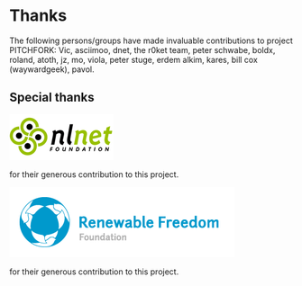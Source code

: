 # Thanks

The following persons/groups have made invaluable contributions to project
PITCHFORK: Vic, asciimoo, dnet, the r0ket team, peter schwabe,
boldx, roland, atoth, jz, mo, viola, peter stuge, erdem alkim, kares,
bill cox (waywardgeek), pavol.

## Special thanks

![NLnet Foundation](img/nlnet.gif)

for their generous contribution to this project.

![Renewable Freedom Foundation](img/rff.png)

for their generous contribution to this project.
